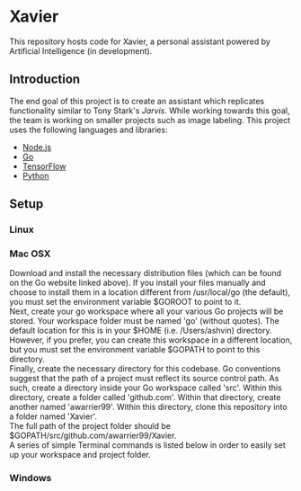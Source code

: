 # Xavier
This repository hosts code for Xavier, a personal assistant powered by Artificial Intelligence (in development).

## Introduction
The end goal of this project is to create an assistant which replicates functionality similar to Tony Stark's *Jarvis*. While working towards this goal, the team is working on smaller projects such as image labeling. This project uses the following languages and libraries:
  * [Node.js](https://nodejs.org/en/)
  * [Go](https://golang.org)
  * [TensorFlow](https://www.tensorflow.org)
  * [Python](https://www.python.org)

## Setup
### Linux


### Mac OSX
Download and install the necessary distribution files (which can be found on the Go website linked above). If you install your files manually and choose to install them in a location different from /usr/local/go (the default), you must set the environment variable $GOROOT to point to it.\
Next, create your go workspace where all your various Go projects will be stored. Your workspace folder must be named 'go' (without quotes). The default location for this is in your $HOME (i.e. /Users/ashvin) directory. However, if you prefer, you can create this workspace in a different location, but you must set the environment variable $GOPATH to point to this directory.\
Finally, create the necessary directory for this codebase. Go conventions suggest that the path of a project must reflect its source control path. As such, create a directory inside your Go workspace called 'src'. Within this directory, create a folder called 'github.com'. Within that directory, create another named 'awarrier99'. Within this directory, clone this repository into a folder named 'Xavier'.\
The full path of the project folder should be $GOPATH/src/github.com/awarrier99/Xavier.\
A series of simple Terminal commands is listed below in order to easily set up your workspace and project folder.

### Windows
